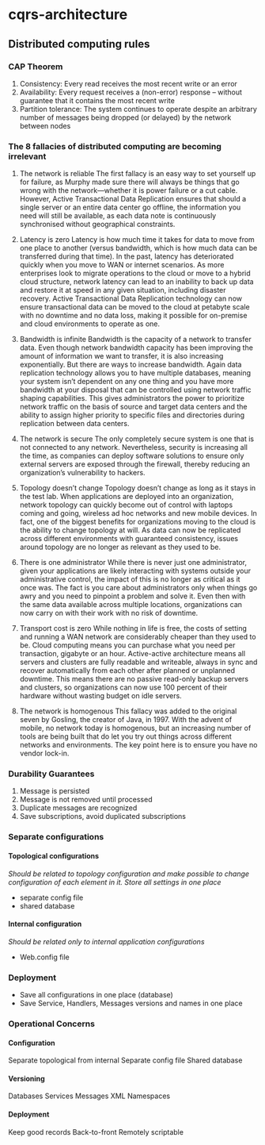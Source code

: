 # cqrs-architecture

## Distributed computing rules

### CAP Theorem

1. Consistency: Every read receives the most recent write or an error
2. Availability: Every request receives a (non-error) response – without guarantee that it contains the most recent write
3. Partition tolerance: The system continues to operate despite an arbitrary number of messages being dropped (or delayed) by the network between nodes

### The 8 fallacies of distributed computing are becoming irrelevant
1. The network is reliable
The first fallacy is an easy way to set yourself up for failure, as Murphy made sure there will always be things that go wrong with the network—whether it is power failure or a cut cable. However, Active Transactional Data Replication ensures that should a single server or an entire data center go offline, the information you need will still be available, as each data note is continuously synchronised without geographical constraints.

2. Latency is zero
Latency is how much time it takes for data to move from one place to another (versus bandwidth, which is how much data can be transferred during that time). In the past, latency has deteriorated quickly when you move to WAN or internet scenarios. As more enterprises look to migrate operations to the cloud or move to a hybrid cloud structure, network latency can lead to an inability to back up data and restore it at speed in any given situation, including disaster recovery. Active Transactional Data Replication technology can now ensure transactional data can be moved to the cloud at petabyte scale with no downtime and no data loss, making it possible for on-premise and cloud environments to operate as one.

3. Bandwidth is infinite
Bandwidth is the capacity of a network to transfer data. Even though network bandwidth capacity has been improving the amount of information we want to transfer, it is also increasing exponentially. But there are ways to increase bandwidth. Again data replication technology allows you to have multiple databases, meaning your system isn’t dependent on any one thing and you have more bandwidth at your disposal that can be controlled using network traffic shaping capabilities. This gives administrators the power to prioritize network traffic on the basis of source and target data centers and the ability to assign higher priority to specific files and directories during replication between data centers.

4. The network is secure
The only completely secure system is one that is not connected to any network. Nevertheless, security is increasing all the time, as companies can deploy software solutions to ensure only external servers are exposed through the firewall, thereby reducing an organization’s vulnerability to hackers. 

5. Topology doesn’t change
Topology doesn’t change as long as it stays in the test lab. When applications are deployed into an organization, network topology can quickly become out of control with laptops coming and going, wireless ad hoc networks and new mobile devices. In fact, one of the biggest benefits for organizations moving to the cloud is the ability to change topology at will. As data can now be replicated across different environments with guaranteed consistency, issues around topology are no longer as relevant as they used to be. 

6. There is one administrator
While there is never just one administrator, given your applications are likely interacting with systems outside your administrative control, the impact of this is no longer as critical as it once was. The fact is you care about administrators only when things go awry and you need to pinpoint a problem and solve it. Even then with the same data available across multiple locations, organizations can now carry on with their work with no risk of downtime.

7. Transport cost is zero
While nothing in life is free, the costs of setting and running a WAN network are considerably cheaper than they used to be. Cloud computing means you can purchase what you need per transaction, gigabyte or an hour. Active-active architecture means all servers and clusters are fully readable and writeable, always in sync and recover automatically from each other after planned or unplanned downtime. This means there are no passive read-only backup servers and clusters, so organizations can now use 100 percent of their hardware without wasting budget on idle servers.

8. The network is homogenous
This fallacy was added to the original seven by Gosling, the creator of Java, in 1997. With the advent of mobile, no network today is homogenous, but an increasing number of tools are being built that do let you try out things across different networks and environments. The key point here is to ensure you have no vendor lock-in.

### Durability Guarantees
1. Message is persisted
2. Message is not removed until processed
3. Duplicate messages are recognized
4. Save subscriptions, avoid duplicated subscriptions

### Separate configurations
#### Topological configurations      
*Should be related to topology configuration and make possible to change configuration of each element in it. Store all settings in one place*
* separate config file
* shared database

#### Internal configuration      
*Should be related only to internal application configurations*
* Web.config file

### Deployment
* Save all configurations in one place (database)
* Save Service, Handlers, Messages  versions and names in one place

### Operational Concerns
#### Configuration
Separate topological from internal
Separate config file
Shared database
#### Versioning
Databases
Services
Messages
XML Namespaces
#### Deployment
Keep good records
Back-to-front
Remotely scriptable
